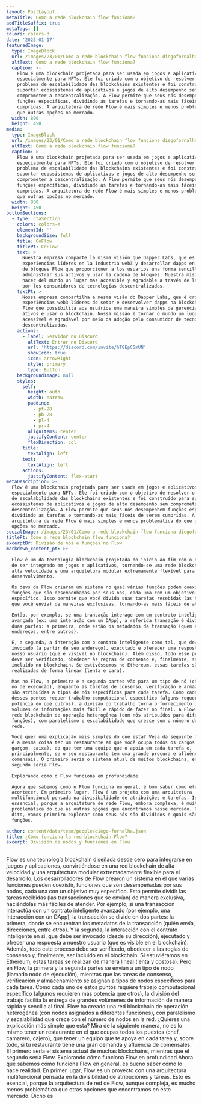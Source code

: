 ```yaml
---
layout: PostLayout
metaTitle: Como a rede blockchain flow funciona?
addTitleSuffix: true
metaTags: []
colors: colors-d
date: '2023-01-17'
featuredImage:
  type: ImageBlock
  url: /images/23/01/Como a rede blockchain flow funciona diegofornalha.png
  altText: Como a rede blockchain flow funciona?
  caption: >-
    Flow é uma blockchain projetada para ser usada em jogos e aplicativos,
    especialmente para NFTs. Ele foi criado com o objetivo de resolver o
    problema de escalabilidade das blockchains existentes e foi construído para
    suportar ecossistemas de aplicativos e jogos de alto desempenho sem
    comprometer a descentralização. A Flow permite que seus nós desempenhem
    funções específicas, dividindo as tarefas e tornando-as mais fáceis de serem
    cumpridas. A arquitetura de rede Flow é mais simples e menos problemática do
    que outras opções no mercado.
  width: 800
  height: 450
media:
  type: ImageBlock
  url: /images/23/01/Como a rede blockchain flow funciona diegofornalha.png
  altText: Como a rede blockchain flow funciona?
  caption: >-
    Flow é uma blockchain projetada para ser usada em jogos e aplicativos,
    especialmente para NFTs. Ele foi criado com o objetivo de resolver o
    problema de escalabilidade das blockchains existentes e foi construído para
    suportar ecossistemas de aplicativos e jogos de alto desempenho sem
    comprometer a descentralização. A Flow permite que seus nós desempenhem
    funções específicas, dividindo as tarefas e tornando-as mais fáceis de serem
    cumpridas. A arquitetura de rede Flow é mais simples e menos problemática do
    que outras opções no mercado.
  width: 800
  height: 450
bottomSections:
  - type: CtaSection
    colors: colors-e
    elementId: ''
    backgroundSize: full
    title: CoFlow
    titlePt: CoFlow
    text: >
      Nuestra empresa comparte la misma visión que Dapper Labs, que es crear
      experiencias líderes en la industria web3 y desarrollar dapps en la cadena
      de bloques Flow que proporcionen a los usuarios una forma sencilla de
      administrar sus activos y usar la cadena de bloques. Nuestra misión es
      hacer del mundo un lugar más accesible y agradable a través de la adopción
      por los consumidores de tecnologías descentralizadas.
    textPt: >
      Nossa empresa compartilha a mesma visão do Dapper Labs, que é criar
      experiências web3 líderes do setor e desenvolver dapps na blockchain da
      Flow que possibilita aos usuários uma maneira simples de gerenciar seus
      ativos e usar o blockchain. Nossa missão é tornar o mundo um lugar mais
      acessível e agradável por meio da adoção pelo consumidor de tecnologias
      descentralizadas.
    actions:
      - label: Servidor no Discord
        altText: Entrar no Discord
        url: 'https://discord.com/invite/hT8EpC5mUN'
        showIcon: true
        icon: arrowRight
        style: primary
        type: Button
    backgroundImage: null
    styles:
      self:
        height: auto
        width: narrow
        padding:
          - pt-28
          - pb-28
          - pl-4
          - pr-4
        alignItems: center
        justifyContent: center
        flexDirection: col
      title:
        textAlign: left
      text:
        textAlign: left
      actions:
        justifyContent: flex-start
metaDescription: >-
  Flow é uma blockchain projetada para ser usada em jogos e aplicativos,
  especialmente para NFTs. Ele foi criado com o objetivo de resolver o problema
  de escalabilidade das blockchains existentes e foi construído para suportar
  ecossistemas de aplicativos e jogos de alto desempenho sem comprometer a
  descentralização. A Flow permite que seus nós desempenhem funções específicas,
  dividindo as tarefas e tornando-as mais fáceis de serem cumpridas. A
  arquitetura de rede Flow é mais simples e menos problemática do que outras
  opções no mercado.
socialImage: /images/23/01/Como a rede blockchain flow funciona diegofornalha.png
titlePt: Como a rede blockchain flow funciona?
excerptBr: Divisão de nós e funções no Flow
markdown_content_pt: >+

  Flow é um da tecnologia blockchain projetada do início ao fim com o objetivo
  de ser integrado em jogos e aplicativos, tornando-se uma rede blockchain de
  alta velocidade e uma arquitetura modular extremamente flexível para o
  desenvolvimento.

  Os devs da Flow criaram um sistema no qual várias funções podem coexistir,
  funções que são desempenhadas por seus nós, cada uma com um objetivo muito
  específico. Isso permite que você divida suas tarefas recebidas (as transações
  que você envia) de maneiras exclusivas, tornando-as mais fáceis de atender.

  Então, por exemplo, se uma transação interage com um contrato inteligente
  avançada (ex: uma interação com um DApp), a referida transação é dividida em
  duas partes: a primeira, onde estão os metadados da transação (quem envia,
  endereços, entre outros).

  E, a segunda, a interação com o contato inteligente como tal, que deve ser
  invocado (a partir de seu endereço), executado e oferecer uma resposta ao
  nosso usuário (que é visível no blockchain). Além disso, todo esse processo
  deve ser verificado, obedecer às regras de consenso e, finalmente, ser
  incluído no blockchain. Se estivéssemos no Ethereum, essas tarefas são
  realizadas de forma linear (lenta e cara).

  Mas no Flow, a primeira e a segunda partes vão para um tipo de nó (chamado de
  nó de execução), enquanto as tarefas de consenso, verificação e armazenamento
  são atribuídas a tipos de nós específicos para cada tarefa. Como cada um
  desses pontos requer trabalho computacional específico (alguns requerem mais
  potência do que outros), a divisão do trabalho torna o fornecimento de grandes
  volumes de informações mais fácil e rápido de fazer no final. A Flow criou uma
  rede blockchain de operação heterogênea (com nós atribuídos para diferentes
  funções), com paralelismo e escalabilidade que cresce com o número de nós na
  rede.

  Você quer uma explicação mais simples do que esta? Veja da seguinte forma, não
  é a mesma coisa ter um restaurante em que você ocupa todos os cargos (de chef,
  garçom, caixa), do que ter uma equipe que o apoia em cada tarefa e,
  principalmente, se o seu restaurante tem uma grande procura e afluência de
  comensais. O primeiro seria o sistema atual de muitos blockchains, enquanto o
  segundo seria Flow.

  Explorando como o Flow funciona em profundidade

  Agora que sabemos como o Flow funciona em geral, é bom saber como ele o faz
  acontecer. Em primeiro lugar, Flow é um projeto com uma arquitetura
  multifuncional pensada na divisibilidade de atribuições e tarefas. Isso é
  essencial, porque a arquitetura de rede Flow, embora complexa, é muito menos
  problemática do que as outras opções que encontramos nesse mercado. Com isso
  dito, vamos primeiro explorar como seus nós são divididos e quais são suas
  funções.

author: content/data/team/people/diego-fornalha.json
title: ¿Cómo funciona la red blockchain Flow?
excerpt: División de nodos y funciones en Flow
---
```


Flow es una tecnología blockchain diseñada desde cero para integrarse en juegos y aplicaciones, convirtiéndose en una red blockchain de alta velocidad y una arquitectura modular extremadamente flexible para el desarrollo.
Los desarrolladores de Flow crearon un sistema en el que varias funciones pueden coexistir, funciones que son desempeñadas por sus nodos, cada una con un objetivo muy específico. Esto permite dividir las tareas recibidas (las transacciones que se envían) de manera exclusiva, haciéndolas más fáciles de atender.
Por ejemplo, si una transacción interactúa con un contrato inteligente avanzado (por ejemplo, una interacción con un DApp), la transacción se divide en dos partes: la primera, donde se encuentran los metadatos de la transacción (quién envía, direcciones, entre otros).
Y la segunda, la interacción con el contrato inteligente en sí, que debe ser invocado (desde su dirección), ejecutado y ofrecer una respuesta a nuestro usuario (que es visible en el blockchain). Además, todo este proceso debe ser verificado, obedecer a las reglas de consenso y, finalmente, ser incluido en el blockchain. Si estuviéramos en Ethereum, estas tareas se realizan de manera lineal (lenta y costosa).
Pero en Flow, la primera y la segunda partes se envían a un tipo de nodo (llamado nodo de ejecución), mientras que las tareas de consenso, verificación y almacenamiento se asignan a tipos de nodos específicos para cada tarea. Como cada uno de estos puntos requiere trabajo computacional específico (algunos requieren más potencia que otros), la división del trabajo facilita la entrega de grandes volúmenes de información de manera rápida y sencilla al final. Flow ha creado una red blockchain de operación heterogénea (con nodos asignados a diferentes funciones), con paralelismo y escalabilidad que crece con el número de nodos en la red.
¿Quieres una explicación más simple que esta? Mira de la siguiente manera, no es lo mismo tener un restaurante en el que ocupas todos los puestos (chef, camarero, cajero), que tener un equipo que te apoya en cada tarea y, sobre todo, si tu restaurante tiene una gran demanda y afluencia de comensales. El primero sería el sistema actual de muchas blockchains, mientras que el segundo sería Flow.
Explorando cómo funciona Flow en profundidad
Ahora que sabemos cómo funciona Flow en general, es bueno saber cómo lo hace realidad. En primer lugar, Flow es un proyecto con una arquitectura multifuncional pensada en la divisibilidad de atribuciones y tareas. Esto es esencial, porque la arquitectura de red de Flow, aunque compleja, es mucho menos problemática que otras opciones que encontramos en este mercado. Dicho es

